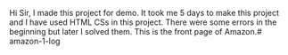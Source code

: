 Hi Sir, I made this project for demo. It took me 5 days to make this project and I have used HTML CSs in this project. There were some errors in the beginning but later I solved them. This is the front page of Amazon.# amazon-1-log

